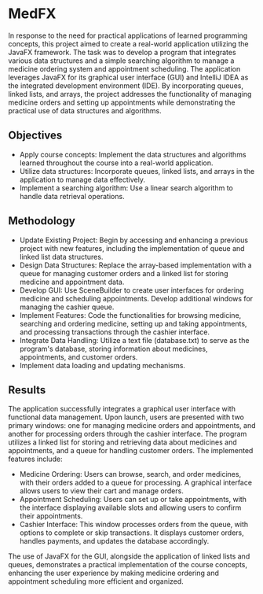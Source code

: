 # MedFX
In response to the need for practical applications of learned programming concepts, this project aimed to create a real-world application utilizing the JavaFX framework. The task was to develop a program that integrates various data structures and a simple searching algorithm to manage a medicine ordering system and appointment scheduling. The application leverages JavaFX for its graphical user interface (GUI) and IntelliJ IDEA as the integrated development environment (IDE). By incorporating queues, linked lists, and arrays, the project addresses the functionality of managing medicine orders and setting up appointments while demonstrating the practical use of data structures and algorithms.

Objectives
-

- Apply course concepts: Implement the data structures and algorithms learned throughout the course into a real-world application.
- Utilize data structures: Incorporate queues, linked lists, and arrays in the application to manage data effectively.
- Implement a searching algorithm: Use a linear search algorithm to handle data retrieval operations.

Methodology
-
- Update Existing Project: Begin by accessing and enhancing a previous project with new features, including the implementation of queue and linked list data structures.
- Design Data Structures: Replace the array-based implementation with a queue for managing customer orders and a linked list for storing medicine and appointment data.
- Develop GUI: Use SceneBuilder to create user interfaces for ordering medicine and scheduling appointments. Develop additional windows for managing the cashier queue.
- Implement Features: Code the functionalities for browsing medicine, searching and ordering medicine, setting up and taking appointments, and processing transactions through the cashier interface.
- Integrate Data Handling: Utilize a text file (database.txt) to serve as the program's database, storing information about medicines, appointments, and customer orders.
- Implement data loading and updating mechanisms.
  
Results
-

The application successfully integrates a graphical user interface with functional data management. Upon launch, users are presented with two primary windows: one for managing medicine orders and appointments, and another for processing orders through the cashier interface. The program utilizes a linked list for storing and retrieving data about medicines and appointments, and a queue for handling customer orders. The implemented features include:

- Medicine Ordering: Users can browse, search, and order medicines, with their orders added to a queue for processing. A graphical interface allows users to view their cart and manage orders.
- Appointment Scheduling: Users can set up or take appointments, with the interface displaying available slots and allowing users to confirm their appointments.
- Cashier Interface: This window processes orders from the queue, with options to complete or skip transactions. It displays customer orders, handles payments, and updates the database accordingly.

The use of JavaFX for the GUI, alongside the application of linked lists and queues, demonstrates a practical implementation of the course concepts, enhancing the user experience by making medicine ordering and appointment scheduling more efficient and organized. 
